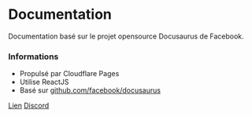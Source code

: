 # Documentation
Documentation basé sur le projet opensource Docusaurus de Facebook.

### Informations
- Propulsé par Cloudflare Pages
- Utilise ReactJS
- Basé sur [github.com/facebook/docusaurus](https://github.com/facebook/docusaurus)

[Lien](https://docs.exohost.fr)
[Discord](https://discord.exohost.fr)
